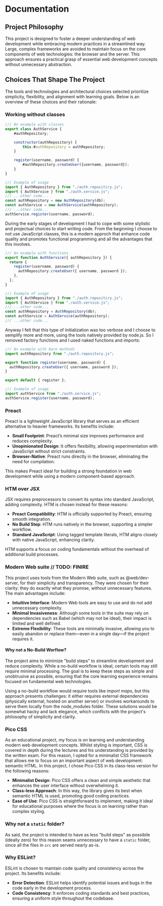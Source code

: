 # Documentation

## Project Philosophy

This project is designed to foster a deeper understanding of web development while embracing modern practices in a streamlined way. Large, complex frameworks are avoided to maintain focus on the core components of web technologies: the browser and the server. This approach ensures a practical grasp of essential web development concepts without unnecessary abstraction.

## Choices That Shape The Project

The tools and technologies and architectural choices selected prioritize simplicity, flexibility, and alignment with learning goals. Below is an overview of these choices and their rationale:

### Working without classes

```mjs
/// An example with classes
export class AuthService {
    #authRepository;

    constructor(authRepository) {
        this.#authRepository = authRepository;
    }

    register(username, password) {
        #authRepository.createUser({username, password});
    }
}
```

```mjs
/// Example of usage
import { AuthRepository } from "./auth.repositiry.js";
import { AuthService } from "./auth.service.js";
/// ...other code...
const authRepository = new AuthRepository(db);
const authService = new AuthService(authRepository);
/// ...other code...
authService.register(username, password);
```

During the early stages of development I had to cope with some stylistic and projectual choices to start writing code. From the beginning I choose to not use JavaScript classes, this is a modern approch that enhance code quality and promotes functional programming and all the advantages that this involves.

```mjs
/// An example with functions
export function AuthService({ authRepository }) {
  return {
    register(username, password) {
      authRepository.createUser({ username, password });
    },
  };
}
```

```mjs
/// Example of usage
import { AuthRepository } from "./auth.repositiry.js";
import { AuthService } from "./auth.service.js";
/// ...other code...
const authRepository = AuthRepository(db);
const authService = AuthService(authRepository);
/// ...other code...
```

Anyway I felt that this type of initialization was too verbose and I choose to semplify more and more, using the tools natively provided by node.js. So I removed factory functions and I used naked functions and imports:

```mjs
/// An example with bare methods
import authRepository from "./auth.repository.js";

export function register(username, password) {
  authRepository.createUser({ username, password });
}

export default { register };
```

```mjs
/// Example of usage
import authService from "./auth.service.js";
authService.register(username, password);
```

### Preact

Preact is a lightweight JavaScript library that serves as an efficient alternative to heavier frameworks. Its benefits include:

- **Small Footprint**: Preact’s minimal size improves performance and reduces complexity.
- **Unopinionated Design**: It offers flexibility, allowing experimentation with JavaScript without strict constraints.
- **Browser-Native**: Preact runs directly in the browser, eliminating the need for compilation.

This makes Preact ideal for building a strong foundation in web development while using a modern component-based approach.

### HTM over JSX

JSX requires preprocessors to convert its syntax into standard JavaScript, adding complexity. HTM is chosen instead for these reasons:

- **Preact Compatibility**: HTM is officially supported by Preact, ensuring smooth integration.
- **No Build Step**: HTM runs natively in the browser, supporting a simpler workflow.
- **Standard JavaScript**: Using tagged template literals, HTM aligns closely with native JavaScript, enhancing clarity.

HTM supports a focus on coding fundamentals without the overhead of additional build processes.

### Modern Web suite // TODO: FINIRE

This project uses tools from the Modern Web suite, such as @web/dev-server, for their simplicity and transparency. They were chosen for their clarity: they do exactly what they promise, without unnecessary features. The main advantages include:

- **Intuitive Interface**: Modern Web tools are easy to use and do not add unnecessary complexity.
- **Minimal Invasiveness**: Although some tools in the suite may rely on dependencies such as Babel (which may not be ideal), their impact is limited and well defined.
- **Extreme Flexibility**: These tools are minimally invasive, allowing you to easily abandon or replace them—even in a single day—if the project requires it.

#### Why not a No-Build Worflow?

The project aims to minimize "build steps" to streamline development and reduce complexity. While a no-build workflow is ideal, certain tools may still require minimal processing. The goal is to keep these steps as simple and unobtrusive as possible, ensuring that the core learning experience remains focused on fundamental web technologies.

Using a no-build workflow would require tools like _import maps_, but this approach presents challenges: it either requires external dependencies (physically external, hosted on another server) or involves workarounds to serve them locally from the node_modules folder. These solutions would be somewhat hacky and lack elegance, which conflicts with the project's philosophy of simplicity and clarity.

### Pico CSS

As an educational project, my focus is on learning and understanding modern web development concepts. Whilst styling is important, CSS is covered in depth during the lectures and his understanding is provided by the written exam. For this reason, I opted for a minimalist CSS framework that allows me to focus on an important aspect of web development: semantic HTML.
In this project, I chose Pico CSS in its class-less version for the following reasons:

- **Minimalist Design**: Pico CSS offers a clean and simple aesthetic that enhances the user interface without overwhelming it.
- **Class-less Approach**: In this way, the library gives its best when semantic HTML is used, promoting good coding practices.
- **Ease of Use**: Pico CSS is straightforward to implement, making it ideal for educational purposes where the focus is on learning rather than complex styling.

### Why not a `static` folder?

As said, the project is intended to have as less "build steps" as possibile (ideally zero) for this reason seams unnecessary to have a `static` folder, since all the files in `src` are served nearly as-is.

### Why ESLint?

ESLint is chosen to maintain code quality and consistency across the project. Its benefits include:

- **Error Detection**: ESLint helps identify potential issues and bugs in the code early in the development process.
- **Code Consistency**: It enforces coding standards and best practices, ensuring a uniform style throughout the codebase.
